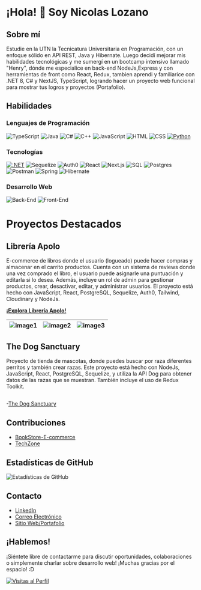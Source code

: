# ¡Hola! 👋 Soy Nicolas Lozano

## Sobre mí
Estudie en la UTN la Tecnicatura Universitaria en Programación, con un enfoque sólido en API REST, Java y Hibernate. Luego decidí mejorar mis habilidades tecnológicas y me sumergí en un bootcamp intensivo llamado "Henry", dónde me especialice en back-end NodeJs,Express y con herramientas de front como React, Redux, tambien aprendi y familiarice con .NET 8, C# y NextJS, TypeScript, logrando hacer un proyecto web funcional para mostrar tus logros y proyectos (Portafolio).

## Habilidades

### Lenguajes de Programación
![TypeScript](https://img.shields.io/badge/TypeScript-007ACC?style=for-the-badge&logo=typescript&logoColor=white)
![Java](https://img.shields.io/badge/Java-007396?style=for-the-badge&logo=java&logoColor=white)
![C#](https://img.shields.io/badge/C%23-239120?style=for-the-badge&logo=c-sharp&logoColor=white)
![C++](https://img.shields.io/badge/C%2B%2B-00599C?style=for-the-badge&logo=c%2B%2B&logoColor=white)
![JavaScript](https://img.shields.io/badge/JavaScript-F7DF1E?style=for-the-badge&logo=javascript&logoColor=black)
![HTML](https://img.shields.io/badge/HTML-E34F26?style=for-the-badge&logo=html5&logoColor=white)
![CSS](https://img.shields.io/badge/CSS-1572B6?style=for-the-badge&logo=css3&logoColor=white)
[![Python](https://img.shields.io/badge/Python-3776AB?style=for-the-badge&logo=python&logoColor=white)](https://www.python.org/)


### Tecnologías
[![.NET](https://img.shields.io/badge/.NET-512BD4?style=for-the-badge&logo=.net&logoColor=white)](https://dotnet.microsoft.com/)
![Sequelize](https://img.shields.io/badge/Sequelize-52B0E7?style=for-the-badge&logo=sequelize&logoColor=white)
![Auth0](https://img.shields.io/badge/Auth0-EB5424?style=for-the-badge&logo=auth0&logoColor=white)
![React](https://img.shields.io/badge/React-61DAFB?style=for-the-badge&logo=react&logoColor=black)
![Next.js](https://img.shields.io/badge/Next.js-000000?style=for-the-badge&logo=next.js&logoColor=white)
![SQL](https://img.shields.io/badge/SQL-4479A1?style=for-the-badge&logo=sql&logoColor=white)
![Postgres](https://img.shields.io/badge/Postgres-336791?style=for-the-badge&logo=postgresql&logoColor=white)
![Postman](https://img.shields.io/badge/Postman-FF6C37?style=for-the-badge&logo=postman&logoColor=white)
![Spring](https://img.shields.io/badge/Spring-6DB33F?style=for-the-badge&logo=spring&logoColor=white)
![Hibernate](https://img.shields.io/badge/Hibernate-59666C?style=for-the-badge&logo=hibernate&logoColor=white)

### Desarrollo Web
![Back-End](https://img.shields.io/badge/Back--End-000000?style=for-the-badge&logo=backend&logoColor=white)
![Front-End](https://img.shields.io/badge/Front--End-42B883?style=for-the-badge&logo=frontend&logoColor=white)

  
# Proyectos Destacados

## Librería Apolo
E-commerce de libros donde el usuario (logueado) puede hacer compras y almacenar en el carrito productos. Cuenta con un sistema de reviews donde una vez comprado el libro, el usuario puede asignarle una puntuación y editarla si lo desea. Además, incluye un rol de admin para gestionar productos, crear, desactivar, editar, y administrar usuarios. El proyecto está hecho con JavaScript, React, PostgreSQL, Sequelize, Auth0, Tailwind, Cloudinary y NodeJs.

[**¡Explora Librería Apolo!**](https://bookstore-e-commerce-z27y.onrender.com/)

| ![image1](https://github.com/nicolaselozano/nicolaselozano/assets/103128953/1cd3c022-2f9e-4e32-a520-5cbfb576030a) | ![image2](https://github.com/nicolaselozano/nicolaselozano/assets/103128953/5c353d8f-c331-4916-af4a-e6e0a1c0cc0f) | ![image3](https://github.com/nicolaselozano/nicolaselozano/assets/103128953/b5a44223-2e46-4e9d-ba32-fc3e99a54abf) |
| :----------------------------------------------------------: | :----------------------------------------------------------: | :----------------------------------------------------------: |



## The Dog Sanctuary
Proyecto de tienda de mascotas, donde puedes buscar por raza diferentes perritos y también crear razas. Este proyecto está hecho con NodeJs, JavaScript, React, PostgreSQL, Sequelize, y utiliza la API Dog para obtener datos de las razas que se muestran. También incluye el uso de Redux Toolkit.
##
-[The Dog Sanctuary](https://github.com/nicolaselozano/PI-DOGS-nicolaselozano)
## Contribuciones
- [BookStore-E-commerce](https://github.com/EcommerceProyect/BookStore-E-commerce)
- [TechZone](https://github.com/TechZoneDevs/back)

## Estadísticas de GitHub
![Estadísticas de GitHub](https://github-readme-stats.vercel.app/api?username=nicolaselozano&show_icons=true&count_private=true&hide=contribs,prs)

## Contacto
- [LinkedIn](https://www.linkedin.com/in/nicoelozano/)
- [Correo Electrónico](mailto:nicoeloza12@gmail.com)
- [Sitio Web/Portafolio](https://tu-sitio-web.com)

## ¡Hablemos!
¡Siéntete libre de contactarme para discutir oportunidades, colaboraciones o simplemente charlar sobre desarrollo web! ¡Muchas gracias por el espacio! :D

[![Visitas al Perfil](https://komarev.com/ghpvc/?username=nicolaselozano&color=blueviolet)](https://github.com/nicolaselozano)

<!--
**nicolaselozano/nicolaselozano** is a ✨ _special_ ✨ repository because its `README.md` (this file) appears on your GitHub profile.

Here are some ideas to get you started:

- 🔭 I’m currently working on ...
- 🌱 I’m currently learning ...
- 👯 I’m looking to collaborate on ...
- 🤔 I’m looking for help with ...
- 💬 Ask me about ...
- 📫 How to reach me: ...
- 😄 Pronouns: ...
- ⚡ Fun fact: ...
-->
